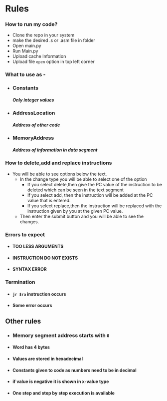 # Rules

### How to run my code?

- Clone the repo in your system
- make the desired .s or .asm file in folder
- Open main.py
- Run Main.py
- Upload cache Information
- Upload file `open` option in top left corner

### What to use as -

- ### Constants
  ##### Only integer values
- ### AddressLocation
  ##### Address of other code
- ### MemoryAddress
  ##### Address of information in data segment

### How to delete,add and replace instructions

- You will be able to see options below the text.
  - In the change type you will be able to select one of the option
    - If you select delete,then give the PC value of the instruction to be deleted which can be seen in the text segment
    - If you select add, then the instruction will be added at the PC value that is entered.
    - If you select replace,then the instruction will be replaced with the instruction given by you at the given PC value.
  - Then enter the submit button and you will be able to see the changes.

### Errors to expect

- #### TOO LESS ARGUMENTS
- #### INSTRUCTION DO NOT EXISTS
- #### SYNTAX ERROR

### Termination

- #### `jr $ra` instruction occurs
- #### Some error occurs

## Other rules

- ### Memory segment address starts with `0`
- #### Word has 4 bytes
- #### Values are stored in hexadecimal
- #### Constants given to code as numbers need to be in decimal

- #### if value is negative it is shown in x-value type
- #### One step and step by step execution is available
